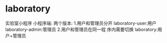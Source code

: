 # laboratory
实验室小程序
小程序端:
两个版本:
   1.用户和管理员分开                     laboratory-user:用户   laboratory-admin:管理员
   2.用户和管理员在同一程 序内需要切换    laboratory:用户+管理员
